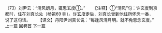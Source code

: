 （73）刘尹云：“清风朗月，辄思玄度①。”
　　【注释】①“清风”句：许玄度到京都时，住在刘真长处（参第69 则）。许玄度走后，刘真长曾到他住所怀念一番，说了这句话。
　　【译文】丹阳尹刘真长说：“每逢风清月明。就不免思念玄度。”
<br>[上一篇](02_072) [回卷首](02_000) [下一篇](02_074)
